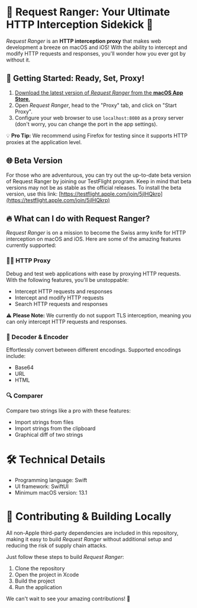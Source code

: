 # 🌟 Request Ranger: Your Ultimate HTTP Interception Sidekick 🌟
_Request Ranger_ is an **HTTP interception proxy** that makes web development a breeze on macOS and iOS! With the ability to intercept and modify HTTP requests and responses, you'll wonder how you ever got by without it.

## 🚀 Getting Started: Ready, Set, Proxy!
1. [Download the latest version of _Request Ranger_ from the **macOS App Store**.](https://apps.apple.com/app/request-ranger/id6447005293)
2. Open _Request Ranger_, head to the "Proxy" tab, and click on "Start Proxy".
3. Configure your web browser to use `localhost:8080` as a proxy server (don't worry, you can change the port in the app settings).

💡 **Pro Tip:** We recommend using Firefox for testing since it supports HTTP proxies at the application level.

## 🌐 Beta Version
For those who are adventurous, you can try out the up-to-date beta version of Request Ranger by joining our TestFlight program. Keep in mind that beta versions may not be as stable as the official releases. To install the beta version, use this link: [https://testflight.apple.com/join/5jIHQkrp](https://testflight.apple.com/join/5jIHQkrp)

## 🔥 What can I do with Request Ranger?
_Request Ranger_ is on a mission to become the Swiss army knife for HTTP interception on macOS and iOS. Here are some of the amazing features currently supported:

### 🕵️‍♂️ HTTP Proxy
Debug and test web applications with ease by proxying HTTP requests. With the following features, you'll be unstoppable:

- Intercept HTTP requests and responses
- Intercept and modify HTTP requests
- Search HTTP requests and responses

⚠️ **Please Note:** We currently do not support TLS interception, meaning you can only intercept HTTP requests and responses.

### 🔄 Decoder & Encoder
Effortlessly convert between different encodings. Supported encodings include:

- Base64
- URL
- HTML

### 🔍 Comparer
Compare two strings like a pro with these features:

- Import strings from files
- Import strings from the clipboard
- Graphical diff of two strings

# 🛠 Technical Details
- Programming language: Swift
- UI framework: SwiftUI
- Minimum macOS version: 13.1

# 🤝 Contributing & Building Locally
All non-Apple third-party dependencies are included in this repository, making it easy to build _Request Ranger_ without additional setup and reducing the risk of supply chain attacks.

Just follow these steps to build _Request Ranger_:

1. Clone the repository
2. Open the project in Xcode
3. Build the project
4. Run the application

We can't wait to see your amazing contributions! 🎉
